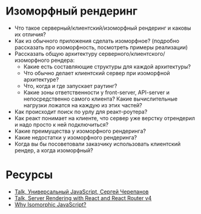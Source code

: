 # Изоморфный рендеринг

* Что такое серверный/клиентский/изоморфный рендеринг и каковы их отличия?
* Как из обычного приложения сделать изоморфное? (подробно рассказать про изоморфность, посмотреть примеры реализации)
* Рассказать общую архитектуру серверного/клиентского/изоморфного рендера:
  * Какие есть составляющие структуры для каждой архитектуры?
  * Что обычно делает клиентский сервер при изоморфной архитектуре?
  * Что, когда и где запускает раутинг?
  * Какие зоны ответственности у front-server, API-server и непосредственно самого клиента? Какие вычислительные нагрузки ложатся на каждую из этих частей?
* Как происходит поиск по урлу для реакт-роутера?
* Как реакт понимает на клиенте, что сервер уже верстку отрендерил и надо просто к ней подключиться?
* Какие преимущества у изоморфного рендеринга?
* Какие недостатки у изоморфного рендеринга?
* Когда вы бы посоветовали заказчику использовать клиентский рендер, а когда изоморфный?

# Ресурсы
* [Talk, Универсальный JavaScript, Сергей Черепанов](https://www.youtube.com/watch?v=Y5RV5Ys0-00)
* [Talk, Server Rendering with React and React Router v4](https://www.youtube.com/watch?v=mZEv4mHsU5E)
* [Why Isomorphic JavaScript?](https://www.oreilly.com/library/view/building-isomorphic-javascript/9781491932926/ch01.html)